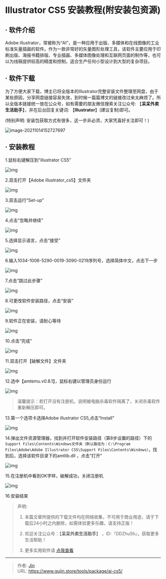 # Illustrator CS5 安装教程(附安装包资源)


## · 软件介绍
Adobe illustrator，常被称为“AI”，是一种应用于出版、多媒体和在线图像的工业标准矢量插画的软件。作为一款非常好的矢量图形处理工具，该软件主要应用于印刷出版、海报书籍排版、专业插画、多媒体图像处理和互联网页面的制作等，也可以为线稿提供较高的精度和控制，适合生产任何小型设计到大型的复杂项目。

## · 软件下载
为了方便大家下载，博主已将全版本的Illustrator完整安装文件整理至网盘，由于某些原因，分享网盘链接容易失效，到时候一篇篇博文的链接改过来太麻烦了。所以全版本链接统一放在公众号，如有需要的朋友微信搜索关注公众号: 【**呆呆外卖生活助手**】，并在后台回复关键词: 【**Illustrator**】(建议复制)即可。

(特别声明: 安装包获取方式有很多，这一步非必须，大家凭喜好关注即可！)

![image-20211014152727697](https://img.gujin.store/img/image-20211014152727697.png)

## · 安装教程

1.鼠标右键解压到“illustrator CS5”

![img](https://img.gujin.store/img/v2-8745925e30c7f259216b8effa934ba74_720w.png)

2.双击打开【Adobe illustrator_cs5】文件夹

![img](https://img.gujin.store/img/v2-86e5337a8b7f6ac8315f5e45b3382720_720w.png)

3.双击运行“Set-up”

![img](https://img.gujin.store/img/v2-c2d4420d5ff8dd36094fcc6d82ee01e5_720w.png)

4.点击“忽略并继续”

![img](https://img.gujin.store/img/v2-cbe6f143a2b8cb6f162f5c33ef45ea9c_720w.png)

5.选择显示语言，点击“接受”

![img](https://img.gujin.store/img/v2-7d8355950301a28a0ae7be4f4f68296d_720w.png)

6.输入1034-1006-5290-0019-3090-0219序列号，选择简体中文，点击下一步

![img](https://img.gujin.store/img/v2-3c90e272fa31d6a110c9151166024f2f_720w.png)

7.点击“跳过此步骤”

![img](https://img.gujin.store/img/v2-62d7c63f6c5864d8bcc612a55144d99a_720w.png)

8.可更改软件安装路径，点击“安装”

![img](https://img.gujin.store/img/v2-7b43431e1bf64dc8ef68ca2ca952c336_720w.png)

9.软件正在安装，请耐心等待

![img](https://img.gujin.store/img/v2-fd970f58bbb18eb7cc1bfa8dfc16e36d_720w.png)

10.点击“完成”

![img](https://img.gujin.store/img/v2-4799e89557a070dc81078eebe3277020_720w.png)

11.双击打开【破解文件】文件夹

![img](https://img.gujin.store/img/v2-f5a2b60aacec77f4a67f81c64119ba21_720w.png)

12.选中【amtemu.v0.8.1】，鼠标右键以管理员身份运行

![img](https://img.gujin.store/img/v2-f539464f47b34a42d51829d10548ac8a_720w.png)

> 温馨提示：若打开没有注册机，说明被电脑杀毒软件隔离了，关闭杀毒软件重新解压即可。

13.第一个选项卡选择Adobe illustrator CS5,点击“Install”

![img](https://img.gujin.store/img/v2-267ebbad0142cc9414a7f66c34450e9c_720w.png)

14.弹出文件资源管理器，找到并打开软件安装路径（第8步设置的路径）下的`Support Files\Contents\Windows文件夹（默认路径为：C:\Program Files\Adobe\Adobe Illustrator CS5\Support Files\Contents\Windows）`，找到后，选择该软件目录下的amtlib.dll ，点击“打开”

![img](https://img.gujin.store/img/v2-e4121b084456af89b2795f5f122d0c4f_720w.png)

15.在注册机中看到OK字样，破解成功，关闭注册机

![img](https://img.gujin.store/img/v2-cb463255faabdb9f5bff89e6ce06b43b_720w.png)

16.安装结束




> 声明: 
>
> 1. 本篇文章所提供的下载文件均在网络收集，不可用于商业用途，请于下载后24小时之内删除，如需体验更多乐趣，请支持正版！
>
> 2. 欢迎关注公众号：【**呆呆外卖生活助手**】 ，ID:『DDZhuSh』，获取更多生活帮助！
>
> 3. 更多实用软件请  [点我查看](/tools)


---

> 作者: [Jin](https://img.gujin.store/img/favicon.ico)  
> URL: https://www.gujin.store/tools/package/ai-cs5/  

